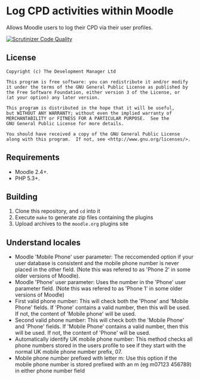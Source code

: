 Log CPD activities within Moodle
================================

Allows Moodle users to log their CPD via their user profiles.

[![Scrutinizer Code Quality](https://scrutinizer-ci.com/g/LukeCarrier/moodle-local_cpd/badges/quality-score.png?b=master)](https://scrutinizer-ci.com/g/LukeCarrier/moodle-local_cpd/?branch=master)

License
-------

    Copyright (c) The Development Manager Ltd

    This program is free software: you can redistribute it and/or modify
    it under the terms of the GNU General Public License as published by
    the Free Software Foundation, either version 3 of the License, or
    (at your option) any later version.

    This program is distributed in the hope that it will be useful,
    but WITHOUT ANY WARRANTY; without even the implied warranty of
    MERCHANTABILITY or FITNESS FOR A PARTICULAR PURPOSE.  See the
    GNU General Public License for more details.

    You should have received a copy of the GNU General Public License
    along with this program.  If not, see <http://www.gnu.org/licenses/>.

Requirements
------------

* Moodle 2.4+.
* PHP 5.3+.

Building
--------

1. Clone this repository, and ````cd```` into it
2. Execute ````make```` to generate zip files containing the plugins
3. Upload archives to the ````moodle.org```` plugins site

Understand locales
------------------

* Moodle 'Mobile Phone' user parameter: The reccomended option if your user database is consistent and the mobile phone number is never placed in the other field. (Note this was refered to as 'Phone 2' in some older versions of Moodle).
* Moodle 'Phone' user parameter: Uses the number in the 'Phone' user parameter field. (Note this was refered to as 'Phone 1' in some older versions of Moodle)
* First valid phone number: This will check both the 'Phone' and 'Mobile Phone' fields. If 'Phone' contains a valid number, then this will be used. If not, the content of 'Mobile phone' will be used.
* Second valid phone number: This will check both the 'Mobile Phone' and 'Phone' fields. If 'Mobile Phone' contains a valid number, then this will be used. If not, the content of 'Phone' will be used.
* Automatically identify UK mobile phone number: This method checks all phone numbers stored in the users profile to see if they start with the normal UK mobile phone number prefix, 07.
* Mobile phone number prefixed with letter m: Use this option if the mobile phone number is stored prefixed with an m (eg m07123 456789) in either phone number field 
